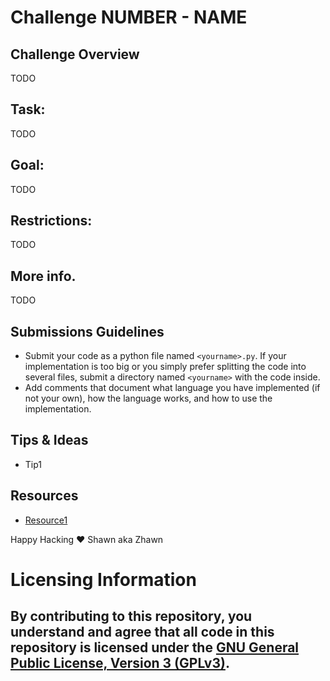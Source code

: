# Challenge NUMBER - NAME

## Challenge Overview

TODO

## Task:

TODO

## Goal:

TODO

## Restrictions:

TODO

## More info.

TODO

## Submissions Guidelines

* Submit your code as a python file named `<yourname>.py`. If your implementation is too big or you simply prefer splitting the code into several files, submit a directory named `<yourname>` with the code inside.
* Add comments that document what language you have implemented (if not your own), how the language works, and how to use the implementation.

## Tips & Ideas

* Tip1

## Resources
* [Resource1](about:blank)

Happy Hacking ❤️ Shawn aka Zhawn


# Licensing Information

## By contributing to this repository, you understand and agree that all code in this repository is licensed under the [GNU General Public License, Version 3 (GPLv3)](https://www.gnu.org/licenses/gpl-3.0.html). 